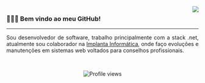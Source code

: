 <img src="https://github-readme-stats.vercel.app/api/top-langs/?username=hadagalberto&langs_count=6&layout=compact&theme=dark" align="right">

<h3>🧑🏻‍💻 Bem vindo ao meu GitHub!</h3>
<hr>
<p align="justify">Sou desenvolvedor de software, trabalho principalmente com a stack .net, atualmente sou colaborador na <a href="https://www.implantainfo.com.br/" target="_blank">Implanta Informática</a>, onde faço evoluções e manutenções em sistemas web voltados para conselhos profissionais.</p>

<br>
 <p align="center"> <img src="https://komarev.com/ghpvc/?username=hadagalberto&color=blueviolet" alt="Profile views"/> </p>
